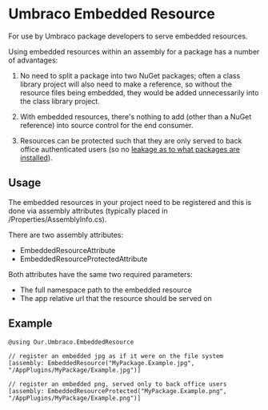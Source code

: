 # Umbraco Embedded Resource
For use by Umbraco package developers to serve embedded resources.

Using embedded resources within an assembly for a package has a number of advantages:

1) No need to split a package into two NuGet packages; often a class library project will also need to make a reference, so without the resource files being embedded, they would be added unnecessarily into the class library project.

2) With embedded resources, there's nothing to add (other than a NuGet reference) into source control for the end consumer.

3) Resources can be protected such that they are only served to back office authenticated users (so no [leakage as to what packages are installed](https://twitter.com/jschoemaker1984/status/1004231493240213505)).


## Usage
The embedded resources in your project need to be registered and this is done via assembly attributes (typically placed in /Properties/AssemblyInfo.cs).

There are two assembly attributes: 
* EmbeddedResourceAttribute
* EmbeddedResourceProtectedAttribute 

Both attributes have the same two required parameters:
* The full namespace path to the embedded resource
* The app relative url that the resource should be served on


## Example

    @using Our.Umbraco.EmbeddedResource

    // register an embedded jpg as if it were on the file system    
    [assembly: EmbeddedResource("MyPackage.Example.jpg", "/AppPlugins/MyPackage/Example.jpg")]
    
    // register an embedded png, served only to back office users    
    [assembly: EmbeddedResourceProtected("MyPackage.Example.png", "/AppPlugins/MyPackage/Example.png")]
